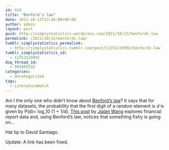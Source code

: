 ```yaml
---
id: 414
title: "Benford's law"
date: 2011-10-12T13:44:00+00:00
author: admin
layout: post
guid: http://simplystatistics.wordpress.com/2011/10/12/benfords-law
permalink: /2011/10/12/benfords-law/
tumblr_simplystatistics_permalink:
  - http://simplystatistics.tumblr.com/post/11353219992/benfords-law
tumblr_simplystatistics_id:
  - 11353219992
dsq_thread_id:
  - 993893532
categories:
  - Uncategorized
tags:
  - LiteratureWatch
---
```

Am I the only one who didn&#8217;t know about <a href="http://en.wikipedia.org/wiki/Benford's_law" target="_blank">Benford&#8217;s law</a>? I<span>t says that for many datasets, the probability that the first digit of a random element is <em>d</em> is given by P(d)= log_10 (1 + 1/d). </span><a href="http://econerdfood.blogspot.com/2011/10/benfords-law-and-decreasing-reliability.html" target="_blank">This post</a> by <a href="http://apps.olin.wustl.edu/faculty/wang/" target="_blank">Jialan Wang</a> explores financial report data and, using Benford&#8217;s law, notices that something fishy is going on&#8230; 

Hat tip to David Santiago.

Update: A link has been fixed. 